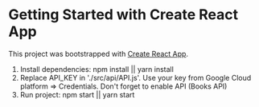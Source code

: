 # Getting Started with Create React App

This project was bootstrapped with [Create React App](https://github.com/facebook/create-react-app).

1. Install dependencies: npm install || yarn install
2. Replace API_KEY in './src/api/API.js'. Use your key from Google Cloud platform => Credentials. Don't forget to enable API (Books API)
3. Run project: npm start || yarn start

